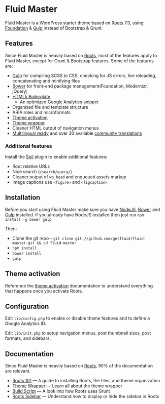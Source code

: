 # Fluid Master

Fluid Master is a WordPress starter theme based on [Roots](https://github.com/roots/roots) 7.0, using [Foundation](http://foundation.zurb.com) & [Gulp](http://gulpjs.com) instead of Bootstrap & Grunt.


## Features

Since Fluid Master is heavily based on [Roots](https://github.com/roots/roots), most of the features apply to Fluid Master, except for Grunt & Bootstrap features. Some of the features are:

* [Gulp](http://gulpjs.com) for compiling SCSS to CSS, checking for JS errors, live reloading, concatenating and minifying files
* [Bower](http://bower.io/) for front-end package management(Foundation, Modernizr, jQuery)
* [HTML5 Boilerplate](http://html5boilerplate.com/)
	* An optimized Google Analytics snippet
* Organized file and template structure
* ARIA roles and microformats
* [Theme activation](http://roots.io/roots-101/#theme-activation)
* [Theme wrapper](http://roots.io/an-introduction-to-the-roots-theme-wrapper/)
* Cleaner HTML output of navigation menus
* [Multilingual ready](http://roots.io/wpml/) and over 30 available [community translations](https://github.com/roots/roots-translations)


### Additional features

Install the [Soil](https://github.com/roots/soil) plugin to enable additional features:

* Root relative URLs
* Nice search (`/search/query/`)
* Cleaner output of `wp_head` and enqueued assets markup
* Image captions use `<figure>` and `<figcaption>`


## Installation

Before you start using Fluid Master make sure you have [NodeJS](http://nodejs.org), [Bower](http://bower.io) and [Gulp](http://gulpjs.com) installed. If you already have NodeJS installed then just run `npm install -g bower gulp`

Then:

* Clone the git repo - `git clone git://github.com/getfluid/fluid-master.git && cd fluid-master`
* `npm install`
* `bower install`
* `gulp`


## Theme activation

Reference the [theme activation](http://roots.io/roots-101/#theme-activation) documentation to understand everything that happens once you activate Roots.

## Configuration

Edit `lib/config.php` to enable or disable theme features and to define a Google Analytics ID.

Edit `lib/init.php` to setup navigation menus, post thumbnail sizes, post formats, and sidebars.

## Documentation

Since Fluid Master is heavily based on [Roots](https://github.com/roots/roots), 90% of the documentation are relevant.

* [Roots 101](http://roots.io/roots-101/) — A guide to installing Roots, the files, and theme organization
* [Theme Wrapper](http://roots.io/an-introduction-to-the-roots-theme-wrapper/) — Learn all about the theme wrapper
* [Build Script](http://roots.io/using-grunt-for-wordpress-theme-development/) — A look into how Roots uses Grunt
* [Roots Sidebar](http://roots.io/the-roots-sidebar/) — Understand how to display or hide the sidebar in Roots